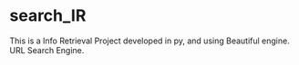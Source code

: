search_IR
=========

This is a Info Retrieval Project developed in py, and using Beautiful engine. URL Search Engine.
